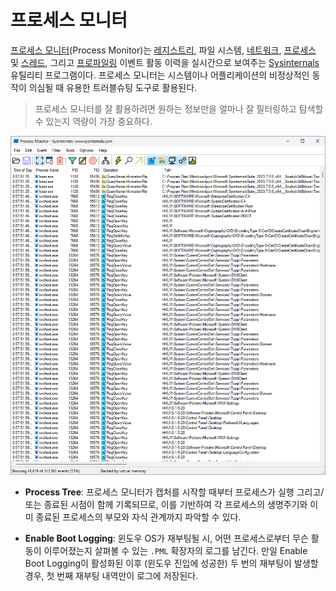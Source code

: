 # 프로세스 모니터
[프로세스 모니터](https://aka.ms/procmon)(Process Monitor)는 [레지스트리](ko.Registry.md), 파일 시스템, [네트워크](Network.md), [프로세스](Process.md) 및 [스레드](Process.md#스레드), 그리고 [프로파일링](https://ko.wikipedia.org/wiki/프로파일링_(컴퓨터_프로그래밍)) 이벤트 활동 이력을 실시간으로 보여주는 [Sysinternals](Sysinternals.md) 유틸리티 프로그램이다. 프로세스 모니터는 시스템이나 어플리케이션의 비정상적인 동작이 의심될 때 유용한 트러블슈팅 도구로 활용된다.

> 프로세스 모니터를 잘 활용하려면 원하는 정보만을 얼마나 잘 필터링하고 탐색할 수 있는지 역량이 가장 중요하다.

![프로세스 모니터 유틸리티 프로그램](./images/sysinternals_procmon.png)

* **Process Tree**: 프로세스 모니터가 캡처를 시작할 때부터 프로세스가 실행 그리고/또는 종료된 시점이 함께 기록되므로, 이를 기반하여 각 프로세스의 생명주기와 이미 종료된 프로세스의 부모와 자식 관계까지 파악할 수 있다.

* **Enable Boot Logging**: 윈도우 OS가 재부팅될 시, 어떤 프로세스로부터 무슨 활동이 이루어졌는지 살펴볼 수 있는 `.PML` 확장자의 로그를 남긴다. 만일 Enable Boot Logging이 활성화된 이후 (윈도우 진입에 성공한) 두 번의 재부팅이 발생할 경우, 첫 번째 재부팅 내역만이 로그에 저장된다.
